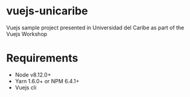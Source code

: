 # vuejs-unicaribe

Vuejs sample project presented in Universidad del Caribe as part of the Vuejs Workshop

# Requirements 

* Node v8.12.0+
* Yarn 1.6.0+ or NPM 6.4.1+
* Vuejs cli
